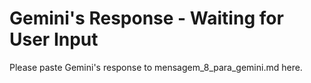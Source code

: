 # Gemini's Response - Waiting for User Input

Please paste Gemini's response to mensagem_8_para_gemini.md here.
